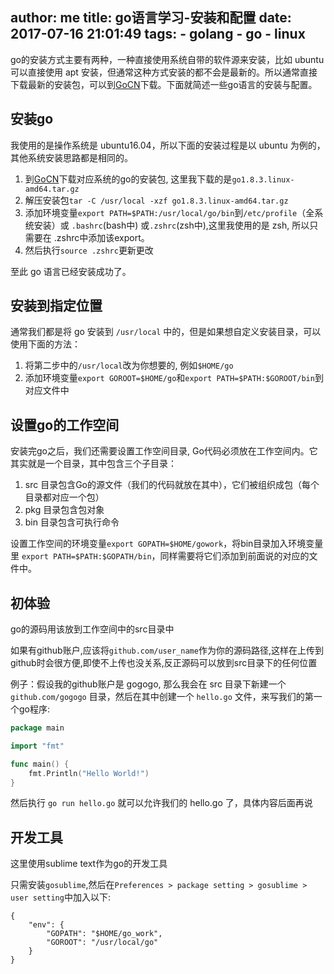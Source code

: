 author: me
title: go语言学习-安装和配置
date: 2017-07-16 21:01:49
tags:
    - golang
    - go
    - linux
---

go的安装方式主要有两种，一种直接使用系统自带的软件源来安装，比如 ubuntu 可以直接使用 apt 安装，但通常这种方式安装的都不会是最新的。所以通常直接下载最新的安装包，可以到[GoCN](https://dl.gocn.io/)下载。下面就简述一些go语言的安装与配置。

## 安装go

我使用的是操作系统是 ubuntu16.04，所以下面的安装过程是以 ubuntu 为例的，其他系统安装思路都是相同的。 

1. 到[GoCN](https://dl.gocn.io/)下载对应系统的go的安装包, 这里我下载的是`go1.8.3.linux-amd64.tar.gz`
2. 解压安装包`tar -C /usr/local -xzf go1.8.3.linux-amd64.tar.gz`
3. 添加环境变量`export PATH=$PATH:/usr/local/go/bin`到`/etc/profile`（全系统安装）或 `.bashrc`(bash中) 或`.zshrc`(zsh中),这里我使用的是 zsh, 所以只需要在 .zshrc中添加该export。
4. 然后执行`source .zshrc`更新更改

至此 go 语言已经安装成功了。

## 安装到指定位置

通常我们都是将 go 安装到 `/usr/local` 中的，但是如果想自定义安装目录，可以使用下面的方法：

1. 将第二步中的`/usr/local`改为你想要的, 例如`$HOME/go`
2. 添加环境变量`export GOROOT=$HOME/go`和`export PATH=$PATH:$GOROOT/bin`到对应文件中

## 设置go的工作空间

安装完go之后，我们还需要设置工作空间目录, Go代码必须放在工作空间内。它其实就是一个目录，其中包含三个子目录：

1. src 目录包含Go的源文件（我们的代码就放在其中），它们被组织成包（每个目录都对应一个包）
2. pkg 目录包含包对象
3. bin 目录包含可执行命令

设置工作空间的环境变量`export GOPATH=$HOME/gowork`，将bin目录加入环境变量里 `export PATH=$PATH:$GOPATH/bin`，同样需要将它们添加到前面说的对应的文件中。


## 初体验

go的源码用该放到工作空间中的src目录中

如果有github账户,应该将`github.com/user_name`作为你的源码路径,这样在上传到github时会很方便,即使不上传也没关系,反正源码可以放到src目录下的任何位置

例子：假设我的github账户是 gogogo, 那么我会在 src 目录下新建一个 `github.com/gogogo` 目录，然后在其中创建一个 `hello.go` 文件，来写我们的第一个go程序:

```go
package main

import "fmt"

func main() {
    fmt.Println("Hello World!")
}
```

然后执行 `go run hello.go` 就可以允许我们的 hello.go 了，具体内容后面再说

## 开发工具

这里使用sublime text作为go的开发工具

只需安装`gosublime`,然后在`Preferences > package setting > gosublime > user setting`中加入以下:

```
{
    "env": {
        "GOPATH": "$HOME/go_work",
        "GOROOT": "/usr/local/go"
    }
}
```

